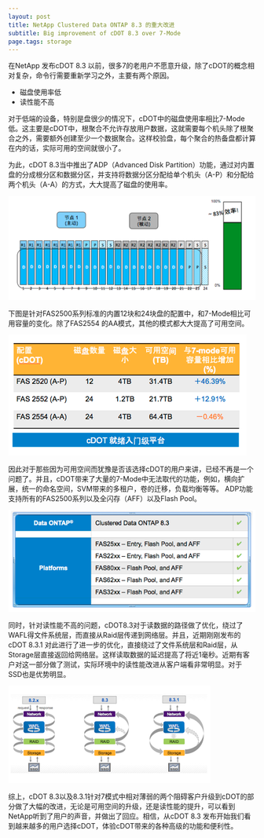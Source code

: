```yaml
---
layout: post
title: NetApp Clustered Data ONTAP 8.3 的重大改进
subtitle: Big improvement of cDOT 8.3 over 7-Mode
page.tags: storage
---
```


在NetApp 发布cDOT 8.3 以前，很多7的老用户不愿意升级，除了cDOT的概念相对复杂，命令行需要重新学习之外，主要有两个原因。
     
* 磁盘使用率低
* 读性能不高
 
对于低端的设备，特别是盘很少的情况下，cDOT中的磁盘使用率相比7-Mode低。这主要是cDOT中，根聚合不允许存放用户数据，这就需要每个机头除了根聚合之外，需要额外创建至少一个数据聚合。这样校验盘，每个聚合的热备盘都计算在内的话，实际可用的空间就很小了。
 
为此，cDOT 8.3当中推出了ADP（Advanced Disk Partition）功能，通过对内置盘的分成根分区和数据分区，并支持将数据分区分配给单个机头（A-P）和分配给两个机头（A-A）的方式，大大提高了磁盘的使用率。

![image](/img/cDOT/adp.png)

下图是针对FAS2500系列标准的内置12块和24块盘的配置中，和7-Mode相比可用容量的变化。除了FAS2554 的AA模式，其他的模式都大大提高了可用空间。 

![image](/img/cDOT/util.png)

因此对于那些因为可用空间而犹豫是否该选择cDOT的用户来讲，已经不再是一个问题了。并且，cDOT带来了大量的7-Mode中无法取代的功能，例如，横向扩展，统一的命名空间，SVM带来的多租户，卷的迁移，负载均衡等等。
ADP功能支持所有的FAS2500系列以及全闪存（AFF）以及Flash Pool。

![image](/img/cDOT/platform.png)

同时，针对读性能不高的问题，cDOT8.3对于读数据的路径做了优化，绕过了WAFL得文件系统层，而直接从Raid层传递到网络层。并且，近期刚刚发布的cDOT 8.3.1 对此进行了进一步的优化，直接绕过了文件系统层和Raid层，从Storage层直接返回给网络层。这样读取数据的延迟提高了将近1毫秒。近期有客户对这一部分做了测试，实际环境中的读性能改进从客户端看非常明显。对于SSD也是优势明显。

![image](/img/cDOT/read_path.png)

综上，cDOT 8.3以及8.3.1针对7模式中相对薄弱的两个阻碍客户升级到cDOT的部分做了大幅的改进，无论是可用空间的升级，还是读性能的提升，可以看到NetApp听到了用户的声音，并做出了回应。相信，从cDOT 8.3 发布开始我们看到越来越多的用户选择cDOT，体验cDOT带来的各种高级的功能和便利性。
 
 
 
